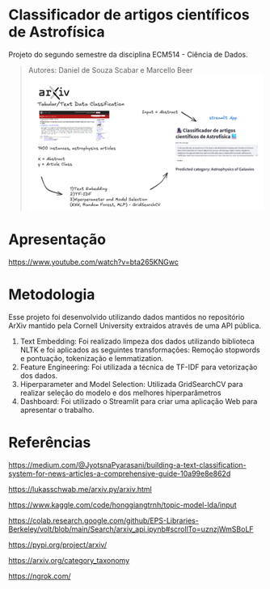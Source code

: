 # Classificador de artigos científicos de Astrofísica
Projeto do segundo semestre da disciplina ECM514 - Ciência de Dados.
> Autores: Daniel de Souza Scabar e Marcello Beer
![Project Description](https://github.com/danielscabar/arxiv_text_classification/blob/main/projeto_segundo_semestre.png)
# Apresentação
https://www.youtube.com/watch?v=bta265KNGwc
# Metodologia
Esse projeto foi desenvolvido utilizando dados mantidos no repositório ArXiv mantido pela Cornell University extraidos através de uma API pública.

1) Text Embedding: Foi realizado limpeza dos dados utilizando biblioteca NLTK e foi aplicados as seguintes transformações: Remoção stopwords e pontuação, tokenização e lemmatization.
2) Feature Engineering: Foi utilizada a técnica de TF-IDF para vetorização dos dados.
3) Hiperparameter and Model Selection: Utilizada GridSearchCV para realizar seleção do modelo e dos melhores hiperparâmetros
4) Dashboard: Foi utilizado o Streamlit para criar uma aplicação Web para apresentar o trabalho.

# Referências


https://medium.com/@JyotsnaPyarasani/building-a-text-classification-system-for-news-articles-a-comprehensive-guide-10a99e8e862d

https://lukasschwab.me/arxiv.py/arxiv.html

https://www.kaggle.com/code/honggiangtrnh/topic-model-lda/input

https://colab.research.google.com/github/EPS-Libraries-Berkeley/volt/blob/main/Search/arxiv_api.ipynb#scrollTo=uznzjWmSBoLF

https://pypi.org/project/arxiv/

https://arxiv.org/category_taxonomy

https://ngrok.com/
